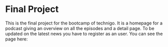 # Final Project

This is the final project for the bootcamp of technigo. It is a homepage for a podcast giving an overview on all the episodes and a detail page. To be updated on the latest news you have to register as an user. You can see the page here:
